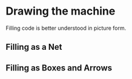 # Drawing the machine

Filling code is better understood in picture form.

## Filling as a Net

## Filling as Boxes and Arrows
